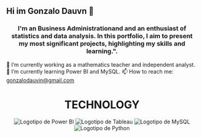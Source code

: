 ## Hi im Gonzalo Dauvn 👋

<h3 align="center">I'm an Business Administrationand and an enthusiast of statistics and data analysis. In this portfolio, I aim to present my most significant projects, highlighting my skills and learning.".</h3>

🔭 I’m currently working as a mathematics teacher and independent analyst.
🌱 I’m currently learning Power BI and MySQL.
📫 How to reach me: gonzalodauvin@gmail.com
<h1 align="center">TECHNOLOGY</h1>

<p align="center">
 
<img src="https://logos-world.net/wp-content/uploads/2020/09/Power-BI-Logo.png" alt="Logotipo de Power BI">
<img src="https://www.tableau.com/sites/default/files/2021-05/tableau_rgb_500x104.png" alt="Logotipo de Tableau">
<img src="https://www.mysql.com/common/logos/logo-mysql-170x115.png" alt="Logotipo de MySQL">
<img src="https://www.python.org/static/community_logos/python-logo.png" alt="Logotipo de Python">

</p>


<!--
**Gonzaletee/Gonzaletee** is a ✨ _special_ ✨ repository because its `README.md` (this file) appears on your GitHub profile.

Here are some ideas to get you started:

- 🔭 I’m currently working on ...
- 🌱 I’m currently learning ...
- 👯 I’m looking to collaborate on ...
- 🤔 I’m looking for help with ...
- 💬 Ask me about ...
- 📫 How to reach me: ...
- 😄 Pronouns: ...
- ⚡ Fun fact: ...
-->
